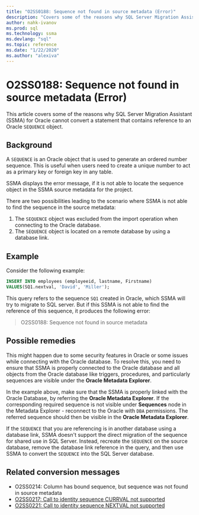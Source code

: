 ```yaml
---
title: "O2SS0188: Sequence not found in source metadata (Error)"
description: "Covers some of the reasons why SQL Server Migration Assistant (SSMA) for Oracle cannot convert a statement that contains reference to an Oracle SEQUENCE object."
author: nahk-ivanov
ms.prod: sql
ms.technology: ssma
ms.devlang: "sql"
ms.topic: reference
ms.date: "1/22/2020"
ms.author: "alexiva"
---
```


# O2SS0188: Sequence not found in source metadata (Error)

This article covers some of the reasons why SQL Server Migration Assistant (SSMA) for Oracle cannot convert a statement that contains reference to an Oracle `SEQUENCE` object.

## Background

A `SEQUENCE` is an Oracle object that is used to generate an ordered number sequence. This is useful when users need to create a unique number to act as a primary key or foreign key in any table.

SSMA displays the error message, if it is not able to locate the sequence object in the SSMA source metadata for the project.

There are two possibilities leading to the scenario where SSMA is not able to find the sequence in the source metadata:

1. The `SEQUENCE` object was excluded from the import operation when connecting to the Oracle database.
2. The `SEQUENCE` object is located on a remote database by using a database link.

## Example

Consider the following example:

```sql
INSERT INTO employees (employeeid, lastname, Firstname)
VALUES(SQ1.nextval, 'David', 'Miller');
```

This query refers to the sequence `SQ1` created in Oracle, which SSMA will try to migrate to SQL server. But if this SSMA is not able to find the reference of this sequence, it produces the following error:

> O2SS0188: Sequence not found in source metadata

## Possible remedies

This might happen due to some security features in Oracle or some issues while connecting with the Oracle database. To resolve this, you need to ensure that SSMA is properly connected to the Oracle database and all objects from the Oracle database like triggers, procedures, and particularly sequences are visible under the **Oracle Metadata Explorer**.

In the example above, make sure that the SSMA is properly linked with the Oracle Database, by referring the **Oracle Metadata Explorer**. If the corresponding required sequence is not visible under **Sequences** node in the Metadata Explorer - reconnect to the Oracle with `DBA` permissions. The referred sequence should then be visible in the **Oracle Metadata Explorer**.

If the `SEQUENCE` that you are referencing is in another database using a database link, SSMA doesn't support the direct migration of the sequence for shared use in SQL Server. Instead, recreate the `SEQUENCE` on the source database, remove the database link reference in the query, and then use SSMA to convert the `SEQUENCE` into the SQL Server database.

## Related conversion messages

* O2SS0214: Column has bound sequence, but sequence was not found in source metadata
* [O2SS0217: Call to identity sequence CURRVAL not supported](o2ss0217.md)
* [O2SS0221: Call to identity sequence NEXTVAL not supported](o2ss0221.md)
